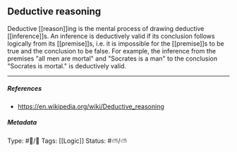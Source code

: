 ## Deductive reasoning  # 

Deductive [[reason]]ing is the mental process of drawing deductive [[inference]]s. An inference is deductively valid if its conclusion follows logically from its [[premise]]s, i.e. it is impossible for the [[premise]]s to be true and the conclusion to be false. For example, the inference from the premises "all men are mortal" and "Socrates is a man" to the conclusion "Socrates is mortal." is deductively valid.

___

##### References

- https://en.wikipedia.org/wiki/Deductive_reasoning

##### Metadata

Type: #🔵/🔵 
Tags: [[Logic]]
Status: #⛅️/⛅️
